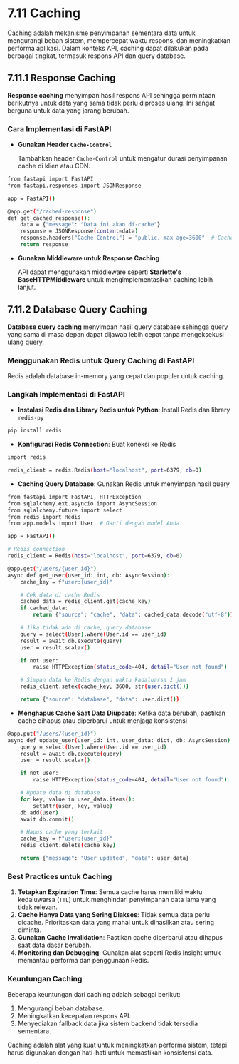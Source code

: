 # 7.11 Caching

Caching adalah mekanisme penyimpanan sementara data untuk mengurangi beban sistem, mempercepat waktu respons, dan meningkatkan performa aplikasi. Dalam konteks API, caching dapat dilakukan pada berbagai tingkat, termasuk respons API dan query database.

## 7.11.1 Response Caching

**Response caching** menyimpan hasil respons API sehingga permintaan berikutnya untuk data yang sama tidak perlu diproses ulang. Ini sangat berguna untuk data yang jarang berubah.

### **Cara Implementasi di FastAPI**

- **Gunakan Header `Cache-Control`**

   Tambahkan header `Cache-Control` untuk mengatur durasi penyimpanan cache di klien atau CDN.

```bash
from fastapi import FastAPI
from fastapi.responses import JSONResponse

app = FastAPI()

@app.get("/cached-response")
def get_cached_response():
    data = {"message": "Data ini akan di-cache"}
    response = JSONResponse(content=data)
    response.headers["Cache-Control"] = "public, max-age=3600"  # Cache selama 1 jam
    return response
```

- **Gunakan Middleware untuk Response Caching**

   API dapat menggunakan middleware seperti **Starlette's BaseHTTPMiddleware** untuk mengimplementasikan caching lebih lanjut.

## 7.11.2 Database Query Caching

**Database query caching** menyimpan hasil query database sehingga query yang sama di masa depan dapat dijawab lebih cepat tanpa mengeksekusi ulang query.

### **Menggunakan Redis untuk Query Caching di FastAPI**

Redis adalah database in-memory yang cepat dan populer untuk caching.

### **Langkah Implementasi di FastAPI**

- **Instalasi Redis dan Library Redis untuk Python**: Install Redis dan library `redis-py`
```bash
pip install redis
```

- **Konfigurasi Redis Connection**: Buat koneksi ke Redis
```bash
import redis

redis_client = redis.Redis(host="localhost", port=6379, db=0)
```

- **Caching Query Database**: Gunakan Redis untuk menyimpan hasil query
```bash
from fastapi import FastAPI, HTTPException
from sqlalchemy.ext.asyncio import AsyncSession
from sqlalchemy.future import select
from redis import Redis
from app.models import User  # Ganti dengan model Anda

app = FastAPI()

# Redis connection
redis_client = Redis(host="localhost", port=6379, db=0)

@app.get("/users/{user_id}")
async def get_user(user_id: int, db: AsyncSession):
    cache_key = f"user:{user_id}"

    # Cek data di cache Redis
    cached_data = redis_client.get(cache_key)
    if cached_data:
        return {"source": "cache", "data": cached_data.decode("utf-8")}

    # Jika tidak ada di cache, query database
    query = select(User).where(User.id == user_id)
    result = await db.execute(query)
    user = result.scalar()

    if not user:
        raise HTTPException(status_code=404, detail="User not found")

    # Simpan data ke Redis dengan waktu kadaluarsa 1 jam
    redis_client.setex(cache_key, 3600, str(user.dict()))

    return {"source": "database", "data": user.dict()}
```

- **Menghapus Cache Saat Data Diupdate**: Ketika data berubah, pastikan cache dihapus atau diperbarui untuk menjaga konsistensi
```bash
@app.put("/users/{user_id}")
async def update_user(user_id: int, user_data: dict, db: AsyncSession):
    query = select(User).where(User.id == user_id)
    result = await db.execute(query)
    user = result.scalar()

    if not user:
        raise HTTPException(status_code=404, detail="User not found")

    # Update data di database
    for key, value in user_data.items():
        setattr(user, key, value)
    db.add(user)
    await db.commit()

    # Hapus cache yang terkait
    cache_key = f"user:{user_id}"
    redis_client.delete(cache_key)

    return {"message": "User updated", "data": user_data}
```

### **Best Practices untuk Caching**

1. **Tetapkan Expiration Time**: Semua cache harus memiliki waktu kedaluwarsa (`TTL`) untuk menghindari penyimpanan data lama yang tidak relevan.
2. **Cache Hanya Data yang Sering Diakses**: Tidak semua data perlu dicache. Prioritaskan data yang mahal untuk dihasilkan atau sering diminta.
3. **Gunakan Cache Invalidation**: Pastikan cache diperbarui atau dihapus saat data dasar berubah.
4. **Monitoring dan Debugging**: Gunakan alat seperti Redis Insight untuk memantau performa dan penggunaan Redis.

### **Keuntungan Caching**

Beberapa keuntungan dari caching adalah sebagai berikut:

1. Mengurangi beban database.
2. Meningkatkan kecepatan respons API.
3. Menyediakan fallback data jika sistem backend tidak tersedia sementara.

Caching adalah alat yang kuat untuk meningkatkan performa sistem, tetapi harus digunakan dengan hati-hati untuk memastikan konsistensi data.